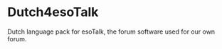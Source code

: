 Dutch4esoTalk
=============

Dutch language pack for esoTalk, the forum software used for our own forum.
